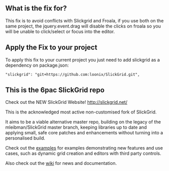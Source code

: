 ## What is the fix for?

This fix is to avoid conflicts with Slickgrid and Froala, if you use both on the same project, the jquery.event.drag will disable the clicks on froala so you will be unable to click/select or focus into the editor. 

## Apply the Fix to your project

To apply this fix to your current project you just need to add slickgrid as a dependency on package.json:

`"slickgrid": "git+https://github.com:loonix/SlickGrid.git",`


## This is the 6pac SlickGrid repo

Check out the NEW SlickGrid Website! http://slickgrid.net/

This is the acknowledged most active non-customised fork of SlickGrid.

It aims to be a viable alternative master repo, building on the legacy of the mleibman/SlickGrid master branch, keeping libraries up to date and applying small, safe core patches and enhancements without turning into a personalised build.

Check out the [examples](https://github.com/6pac/SlickGrid/wiki/Examples) for examples demonstrating new features and use cases, such as dynamic grid creation and editors with third party controls.

Also check out the [wiki](https://github.com/6pac/SlickGrid/wiki) for news and documentation.
